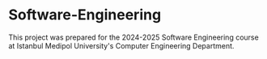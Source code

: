 # Software-Engineering

This project was prepared for the 2024-2025 Software Engineering course at Istanbul Medipol University's Computer Engineering Department.

